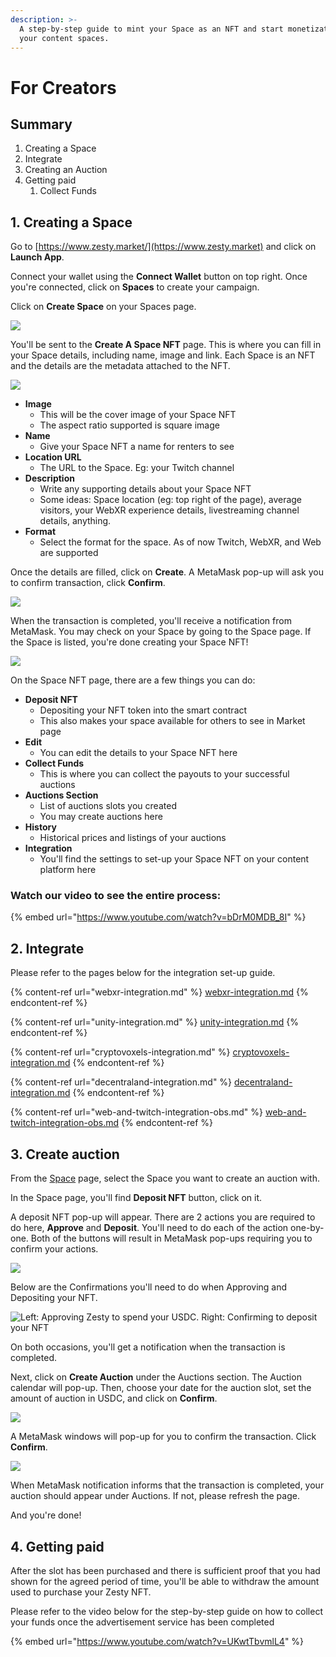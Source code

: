 ```yaml
---
description: >-
  A step-by-step guide to mint your Space as an NFT and start monetization on
  your content spaces.
---
```


# For Creators

## Summary

1. Creating a Space
2. Integrate
3. Creating an Auction
4. Getting paid
   1. Collect Funds

## 1. Creating a Space

Go to [https://www.zesty.market/](https://www.zesty.market) and click on **Launch App**.

Connect your wallet using the **Connect Wallet** button on top right. Once you're connected, click on **Spaces** to create your campaign.

Click on **Create Space** on your Spaces page.

![](../../.gitbook/assets/Space\_1.png)

You'll be sent to the **Create A Space NFT** page. This is where you can fill in your Space details, including name, image and link. Each Space is an NFT and the details are the metadata attached to the NFT.

![](../../.gitbook/assets/Space\_2.png)

* **Image**
  * This will be the cover image of your Space NFT
  * The aspect ratio supported is square image
* **Name**
  * Give your Space NFT a name for renters to see
* **Location URL**
  * The URL to the Space. Eg: your Twitch channel
* **Description**
  * Write any supporting details about your Space NFT
  * Some ideas: Space location (eg: top right of the page), average visitors, your WebXR experience details, livestreaming channel details, anything.
* **Format**
  * Select the format for the space. As of now Twitch, WebXR, and Web are supported

Once the details are filled, click on **Create**. A MetaMask pop-up will ask you to confirm transaction, click **Confirm**.

![](../../.gitbook/assets/Space\_3.png)

When the transaction is completed, you'll receive a notification from MetaMask. You may check on your Space by going to the Space page. If the Space is listed, you're done creating your Space NFT!

![](../../.gitbook/assets/Space\_4.png)

On the Space NFT page, there are a few things you can do:

* **Deposit NFT**
  * Depositing your NFT token into the smart contract
  * This also makes your space available for others to see in Market page
* **Edit**
  * You can edit the details to your Space NFT here
* **Collect Funds**
  * This is where you can collect the payouts to your successful auctions
* **Auctions Section**
  * List of auctions slots you created
  * You may create auctions here
* **History**
  * Historical prices and listings of your auctions
* **Integration**
  * You'll find the settings to set-up your Space NFT on your content platform here

### **Watch our video to see the entire process:** <a href="#watch-our-video-to-see-the-entire-process" id="watch-our-video-to-see-the-entire-process"></a>

{% embed url="https://www.youtube.com/watch?v=bDrM0MDB_8I" %}

## 2. Integrate

Please refer to the pages below for the integration set-up guide.

{% content-ref url="webxr-integration.md" %}
[webxr-integration.md](webxr-integration.md)
{% endcontent-ref %}

{% content-ref url="unity-integration.md" %}
[unity-integration.md](unity-integration.md)
{% endcontent-ref %}

{% content-ref url="cryptovoxels-integration.md" %}
[cryptovoxels-integration.md](cryptovoxels-integration.md)
{% endcontent-ref %}

{% content-ref url="decentraland-integration.md" %}
[decentraland-integration.md](decentraland-integration.md)
{% endcontent-ref %}

{% content-ref url="web-and-twitch-integration-obs.md" %}
[web-and-twitch-integration-obs.md](web-and-twitch-integration-obs.md)
{% endcontent-ref %}

## 3. Create auction

From the [Space](https://app.zesty.market/spaces) page, select the Space you want to create an auction with.

In the Space page, you'll find **Deposit NFT** button, click on it.

A deposit NFT pop-up will appear. There are 2 actions you are required to do here, **Approve** and **Deposit**. You'll need to do each of the action one-by-one. Both of the buttons will result in MetaMask pop-ups requiring you to confirm your actions.

![](../../.gitbook/assets/Space\_5.png)

Below are the Confirmations you'll need to do when Approving and Depositing your NFT.

![Left: Approving Zesty to spend your USDC. Right: Confirming to deposit your NFT](../../.gitbook/assets/Space\_6.png)

On both occasions, you'll get a notification when the transaction is completed.

Next, click on **Create Auction** under the Auctions section. The Auction calendar will pop-up. Then, choose your date for the auction slot, set the amount of auction in USDC, and click on **Confirm**.

![](../../.gitbook/assets/Space\_7.png)

A MetaMask windows will pop-up for you to confirm the transaction. Click **Confirm**.

![](../../.gitbook/assets/Space\_8.png)

When MetaMask notification informs that the transaction is completed, your auction should appear under Auctions. If not, please refresh the page.

And you're done!

## 4. Getting paid

After the slot has been purchased and there is sufficient proof that you had shown for the agreed period of time, you'll be able to withdraw the amount used to purchase your Zesty NFT.

Please refer to the video below for the step-by-step guide on how to collect your funds once the advertisement service has been completed

{% embed url="https://www.youtube.com/watch?v=UKwtTbvmlL4" %}
